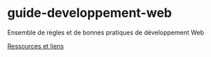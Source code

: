 # guide-developpement-web
Ensemble de règles et de bonnes pratiques de développement Web

[Ressources et liens](ressources-et-liens.md)

